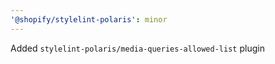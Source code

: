 ```yaml
---
'@shopify/stylelint-polaris': minor
---
```


Added `stylelint-polaris/media-queries-allowed-list` plugin
